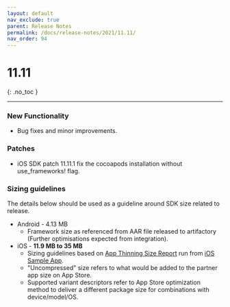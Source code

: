 ```yaml
---
layout: default
nav_exclude: true
parent: Release Notes
permalink: /docs/release-notes/2021/11.11/
nav_order: 94
---
```


# 11.11 

{: .no_toc }

---

### New Functionality

* Bug fixes and minor improvements.

### Patches
* iOS SDK patch 11.11.1 fix the cocoapods installation without use_frameworks! flag.

### Sizing guidelines
The details below should be used as a guideline around SDK size related to release.
* Android - 4.13 MB
    * Framework size as referenced from AAR file released to artifactory (Further optimisations expected from integration).
* iOS - **11.9 MB to 35 MB**
    * Sizing guidelines based on <a href="https://github.com/cartrawler/cartrawler.github.io/blob/master/ios-report.txt" target="_blank">App Thinning Size Report</a> run from <a href="https://github.com/cartrawler/cartrawler-ios-integration" target="_blank">iOS Sample App</a>.
    * "Uncompressed" size refers to what would be added to the partner app size on App Store.
    * Supported variant descriptors refer to App Store optimization method to deliver a different package size for combinations with device/model/OS.
